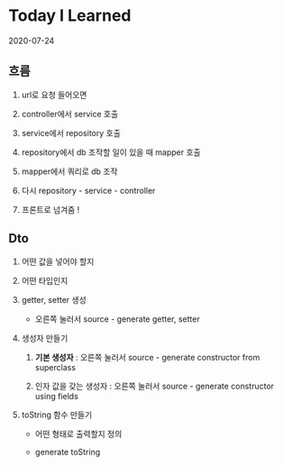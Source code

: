 # Today I Learned

2020-07-24



## 흐름

1. url로 요청 들어오면

2. controller에서 service 호출
3. service에서 repository 호출
4. repository에서 db 조작할 일이 있을 때 mapper 호출
5. mapper에서 쿼리로 db 조작
6. 다시 repository - service - controller
7. 프론트로 넘겨줌 !



## Dto

1. 어떤 값을 넣어야 할지

2. 어떤 타입인지

3. getter, setter 생성

   - 오른쪽 눌러서 source - generate getter, setter

4. 생성자 만들기

   1. **기본 생성자** : 오른쪽 눌러서 source - generate constructor from superclass

   2. 인자 값을 갖는 생성자 : 오른쪽 눌러서 source - generate constructor using fields

5. toString 함수 만들기

   - 어떤 형태로 출력할지 정의

   - generate toString